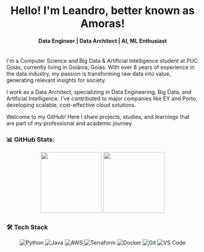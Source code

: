 <h1 align="center"> Hello! I'm Leandro, better known as Amoras!</h1>
<h4 align="center">Data Engineer | Data Architect | AI, ML Enthusiast</h4>
<br />
I'm a Computer Science and Big Data & Artificial Intelligence student at PUC Goiás, currently living in Goiânia, Goiás. With over 8 years of experience in the data industry, my passion is transforming raw data into value, generating relevant insights for society.

I work as a Data Architect, specializing in Data Engineering, Big Data, and Artificial Intelligence. I've contributed to major companies like EY and Porto, developing scalable, cost-effective cloud solutions.

Welcome to my GitHub! Here I share projects, studies, and learnings that are part of my professional and academic journey.
<br />

### 📊 GitHub Stats:

<div align="center">
    <img height="160" src="https://github-profile-summary-cards.vercel.app/api/cards/profile-details?username=amorasavellar&theme=dracula">
    <img height="160" src="https://github-readme-stats-sigma-five.vercel.app/api/top-langs/?username=amorasavellar&show_icons=true&theme=merko&layout=donut" style="max-width: 100%;">
</div>

### 🛠️ Tech Stack

<div align="center">
    <img src="https://img.shields.io/badge/Python-FFD43B?style=for-the-badge&logo=python&logoColor=white" alt="Python">
    <img src="https://img.shields.io/badge/java-%23ED8B00.svg?style=for-the-badge&logo=openjdk&logoColor=white" alt="Java">
    <img src="https://img.shields.io/badge/Amazon_AWS-FF9900?style=for-the-badge&logo=amazonaws&logoColor=white" alt="AWS">
    <img src="https://img.shields.io/badge/Terraform-7B42BC?style=for-the-badge&logo=terraform&logoColor=white" alt="Terraform">
    <img src="https://img.shields.io/badge/Docker-2CA5E0?style=for-the-badge&logo=docker&logoColor=white" alt="Docker">
    <img src="https://img.shields.io/badge/GIT-E44C30?style=for-the-badge&logo=git&logoColor=white" alt="Git">
    <img src="https://img.shields.io/badge/Vscode-007ACC?style=for-the-badge&logo=visual-studio-code&logoColor=white" alt="VS Code">
</div>
